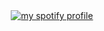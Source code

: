 <div align="center" height="600">
  <!-- <img src="https://github.com/Tantoony/Tantoony/assets/64890076/2459dc46-da35-4c04-bc4b-5d9474a7393d"/ > -->
  <a href="https://open.spotify.com/user/bsa431plyu8hiphpc0ggbsa25" target="_blank" >
  <img src="https://img.yalin.app/" title="my spotify profile" />
  </a>
   <!-- <br/> -->
 <!--  <a href="https://open.spotify.com/user/bsa431plyu8hiphpc0ggbsa25">
   <img src="https://upload.wikimedia.org/wikipedia/commons/8/84/Spotify_icon.svg" height=24 title="Spotify: @cronyc" />
  </a>
  <a href="https://twitter.com/yalinium">
   <img src="https://cdn-icons-png.flaticon.com/512/3670/3670151.png" height=24 title="Twitter: @yalinium (but not using it often)" />
  </a>
  <a href="https://instagram.com/yalinium">
   <img src="https://upload.wikimedia.org/wikipedia/commons/thumb/a/a5/Instagram_icon.png/2048px-Instagram_icon.png" height=24  title="Instagram: @yalinium"/>
  </a>
  <a href="https://discord.com/users/942697809080111145">
   <img src="https://assets-global.website-files.com/6257adef93867e50d84d30e2/636e0a6a49cf127bf92de1e2_icon_clyde_blurple_RGB.png" width=24  title="Discord: @tantoony" />
  </a> -->
<!--  <hr/> -->
  <p/>
   <!-- <img src="https://komarev.com/ghpvc/?username=Tantoony" title="Since Sep 1, 2023"/>
   <br/>
   <img src="https://profile-counter.glitch.me/{Tantoony}/count.svg" title="Views since Mar 23, 2021"/> -->
  <!--img src="https://spotify-github-profile.vercel.app/api/view?uid=bsa431plyu8hiphpc0ggbsa25&cover_image=true&theme=default" / -->
</div >
